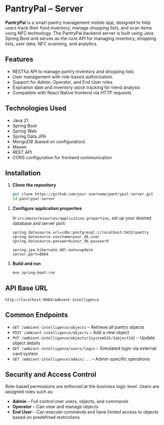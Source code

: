 # PantryPal – Server

**PantryPal** is a smart pantry management mobile app, designed to help users track their food inventory, manage shopping lists, and scan items using NFC technology.
The PantryPal backend server is built using Java Spring Boot and serves as the core API for managing inventory, shopping lists, user data, NFC scanning, and analytics.

## Features

- RESTful API to manage pantry inventory and shopping lists
- User management with role-based authorization
- Support for Admin, Operator, and End User roles
- Expiration date and inventory stock tracking for trend analysis
- Compatible with React Native frontend via HTTP requests

## Technologies Used

- Java 21
- Spring Boot
- Spring Web
- Spring Data JPA
- MongoDB (based on configuration)
- Maven
- REST API
- CORS configuration for frontend communication

## Installation

1. **Clone the repository**
   ```bash
   git clone https://github.com/your-username/pantrypal-server.git
   cd pantrypal-server
   ```

2. **Configure application properties**

   In `src/main/resources/application.properties`, set up your desired database and server port:

   ```properties
   spring.datasource.url=jdbc:postgresql://localhost:5432/pantry
   spring.datasource.username=your_db_user
   spring.datasource.password=your_db_password

   spring.jpa.hibernate.ddl-auto=update
   server.port=8084
   ```

3. **Build and run**
   ```bash
   mvn spring-boot:run
   ```

## API Base URL

```
http://localhost:8084/ambient-intelligence
```

## Common Endpoints

- `GET /ambient-intelligence/objects` – Retrieve all pantry objects
- `POST /ambient-intelligence/objects` – Add a new object
- `PUT /ambient-intelligence/objects/{systemId}/{objectId}` – Update object details
- `GET /ambient-intelligence/users/login` – Simulated login via external card system
- `GET /ambient-intelligence/admin/...` – Admin-specific operations 

## Security and Access Control

Role-based permissions are enforced at the business logic level. Users are assigned roles such as:

- **Admin** – Full control over users, objects, and commands
- **Operator** – Can view and manage objects
- **End User** – Can execute commands and have limited access to objects based on predefined restrictions


